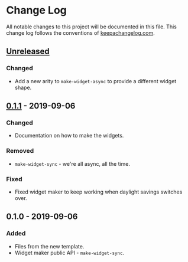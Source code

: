 # Change Log
All notable changes to this project will be documented in this file. This change log follows the conventions of [keepachangelog.com](http://keepachangelog.com/).

## [Unreleased]
### Changed
- Add a new arity to `make-widget-async` to provide a different widget shape.

## [0.1.1] - 2019-09-06
### Changed
- Documentation on how to make the widgets.

### Removed
- `make-widget-sync` - we're all async, all the time.

### Fixed
- Fixed widget maker to keep working when daylight savings switches over.

## 0.1.0 - 2019-09-06
### Added
- Files from the new template.
- Widget maker public API - `make-widget-sync`.

[Unreleased]: https://github.com/your-name/etl/compare/0.1.1...HEAD
[0.1.1]: https://github.com/your-name/etl/compare/0.1.0...0.1.1
